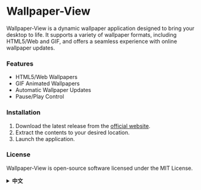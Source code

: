 # Wallpaper-View
Wallpaper-View is a dynamic wallpaper application designed to bring your desktop to life. It supports a variety of wallpaper formats, including HTML5/Web and GIF, and offers a seamless experience with online wallpaper updates.

### Features
- HTML5/Web Wallpapers
- GIF Animated Wallpapers
- Automatic Wallpaper Updates
- Pause/Play Control

### Installation
1. Download the latest release from the [official website](#).
2. Extract the contents to your desired location.
3. Launch the application.

### License
Wallpaper-View is open-source software licensed under the MIT License.

<details>
  <summary><strong>中文</strong></summary>

  # Wallpaper-View（壁纸浏览器）

  Wallpaper-View 是一款动态壁纸应用程序，旨在为您的桌面增添生气。它支持多种壁纸格式，包括 HTML5/Web 和 GIF，并通过无缝的在线壁纸更新功能提供流畅的体验。

  ## 功能
  - HTML5/Web 壁纸
  - GIF 动态壁纸
  - 自动壁纸更新
  - 暂停/播放 控制

  ## 安装
  1. 从 [官方网站](#) 下载最新版本。
  2. 解压文件到您希望的位置。
  3. 启动应用程序。

  ## 许可
  Wallpaper-View 是一款开源软件，采用 MIT 许可证。

</details>
